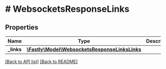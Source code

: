 # # WebsocketsResponseLinks

## Properties

Name | Type | Description | Notes
------------ | ------------- | ------------- | -------------
**_links** | [**\Fastly\Model\WebsocketsResponseLinksLinks**](WebsocketsResponseLinksLinks.md) |  | [optional] 


[[Back to API list]](../../README.md#endpoints) [[Back to README]](../../README.md)
